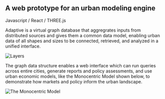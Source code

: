 ## A web prototype for an urban modeling engine

Javascript / React / THREE.js

Adaptive is a virtual graph database that aggregrates inputs from distributed sources and gives them a common data model, enabling urban data of all shapes and sizes to be connected, retrieved, and analyzed in a unified interface.

![Layers](/../media/gif/layers.gif?raw=true "Layers")

The graph data structure enables a web interface which can run queries across entire cities, generate reports and policy assessments, and use urban economic models, like the Monocentric Model shown below, to demonstrate how markets and policy inform the urban landscape.

![The Monocentric Model](/../media/gif/mono.gif?raw=true "The Monocentric Model")

